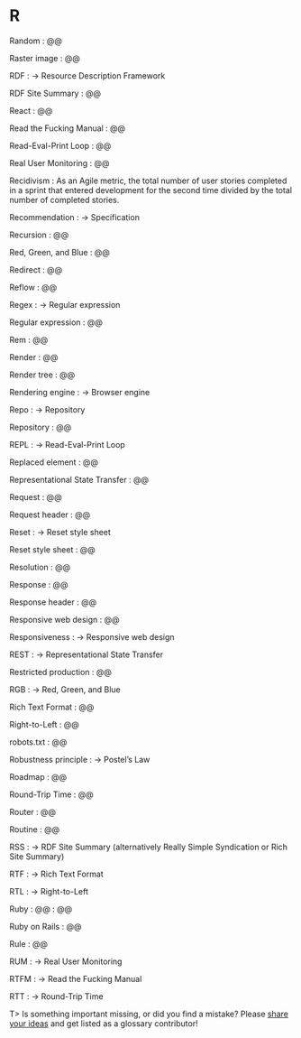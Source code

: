 # R

Random
: @@

Raster image
: @@

RDF
: → Resource Description Framework

RDF Site Summary
: @@

React
: @@

Read the Fucking Manual
: @@

Read-Eval-Print Loop
: @@

Real User Monitoring
: @@

Recidivism
: As an Agile metric, the total number of user stories completed in a sprint that entered development for the second time divided by the total number of completed stories.

Recommendation
: → Specification

Recursion
: @@

Red, Green, and Blue
: @@

Redirect
: @@

Reflow
: @@

Regex
: → Regular expression

Regular expression
: @@

Rem
: @@

Render
: @@

Render tree
: @@

Rendering engine
: → Browser engine

Repo
: → Repository

Repository
: @@

REPL
: → Read-Eval-Print Loop

Replaced element
: @@

Representational State Transfer
: @@

Request
: @@

Request header
: @@

Reset
: → Reset style sheet

Reset style sheet
: @@

Resolution
: @@

Response
: @@

Response header
: @@

Responsive web design
: @@

Responsiveness
: → Responsive web design

REST
: → Representational State Transfer

Restricted production
: @@

RGB
: → Red, Green, and Blue

Rich Text Format
: @@

Right-to-Left
: @@

robots.txt
: @@

Robustness principle
: → Postel’s Law

Roadmap
: @@

Round-Trip Time
: @@

Router
: @@

Routine
: @@

RSS
: → RDF Site Summary (alternatively Really Simple Syndication or Rich Site Summary)

RTF
: → Rich Text Format

RTL
: → Right-to-Left

Ruby
: @@
: @@

Ruby on Rails
: @@

Rule
: @@

RUM
: → Real User Monitoring

RTFM
: → Read the Fucking Manual

RTT
: → Round-Trip Time

T> Is something important missing, or did you find a mistake? Please [share your ideas](https://github.com/j9t/web-development-glossary/blob/master/manuscript/r.md) and get listed as a glossary contributor!